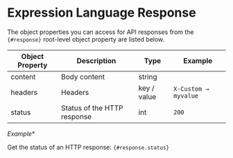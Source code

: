 
# Expression Language Response

<head>
  <meta name="guidename" content="API Management"/>
  <meta name="context" content="GUID-ab2d2a36-d507-4f5e-aee0-01a123d1ed10"/>
</head>

The object properties you can access for API responses from the `{#response}` root-level object property are listed below.

|Object Property|Description|Type|Example|
|---|---|---|---|
|content|Body content|string|||
|headers|Headers|key / value|`X-Custom → myvalue`|
|status|Status of the HTTP response|int|`200`|

*Example**

Get the status of an HTTP response: `{#response.status}`
